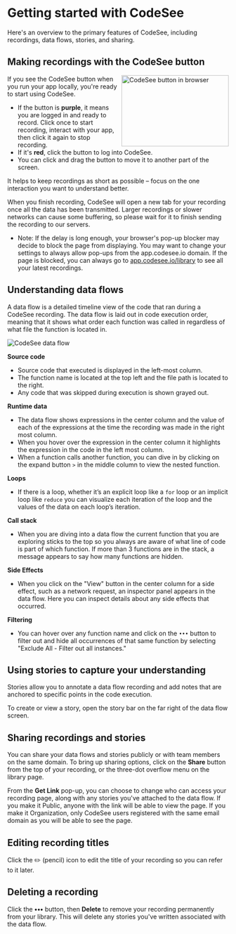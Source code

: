# Getting started with CodeSee

Here's an overview to the primary features of CodeSee, including recordings, data flows, stories, and sharing.

## Making recordings with the CodeSee button
<p class="block">
  <img alt="CodeSee button in browser" src="../../img/codesee_in_browser@2x.png" width="244" height="162" align="right">
</p>

If you see the CodeSee button when you run your app locally, you're ready to start using CodeSee.

- If the button is **purple**, it means you are logged in and ready to record. Click once to start recording, interact with your app, then click it again to stop recording.
- If it's **red**, click the button to log into CodeSee.
- You can click and drag the button to move it to another part of the screen.

It helps to keep recordings as short as possible – focus on the one interaction you want to understand better.

When you finish recording, CodeSee will open a new tab for your recording once all the data has been transmitted. Larger recordings or slower networks can cause some buffering, so please wait for it to finish sending the recording to our servers.

- Note: If the delay is long enough, your browser's pop-up blocker may decide to block the page from displaying. You may want to change your settings to always allow pop-ups from the app.codesee.io domain. If the page is blocked, you can always go to [app.codesee.io/library](https://app.codesee.io/library) to see all your latest recordings.

## Understanding data flows

A data flow is a detailed timeline view of the code that ran during a CodeSee recording. The data flow is laid out in code execution order, meaning that it shows what order each function was called in regardless of what file the function is located in.

![CodeSee data flow](../../img/data_flow.png)

**Source code**

- Source code that executed is displayed in the left-most column.
- The function name is located at the top left and the file path is located to the right.
- Any code that was skipped during execution is shown grayed out.

**Runtime data**

* The data flow shows expressions in the center column and the value of each of the expressions at the time the recording was made in the right most column.
* When you hover over the expression in the center column it highlights the expression in the code in the left most column.
* When a function calls another function, you can dive in by clicking on the expand button `>` in the middle column to view the nested function.

**Loops**

* If there is a loop, whether it’s an explicit loop like a `for` loop or an implicit loop like `reduce` you can visualize each iteration of the loop and the values of the data on each loop’s iteration.

**Call stack**

* When you are diving into a data flow the current function that you are exploring sticks to the top so you always are aware of what line of code is part of which function. If more than 3 functions are in the stack, a message appears to say how many functions are hidden.

**Side Effects**

* When you click on the "View" button in the center column for a side effect, such as a network request, an inspector panel appears in the data flow. Here you can inspect details about any side effects that occurred.

**Filtering**

* You can hover over any function name and click on the `•••` button to filter out and hide all occurrences of that same function by selecting "Exclude All - Filter out all instances."


## Using stories to capture your understanding

Stories allow you to annotate a data flow recording and add notes that are anchored to specific points in the code execution.

To create or view a story, open the story bar on the far right of the data flow screen.


## Sharing recordings and stories

You can share your data flows and stories publicly or with team members on the same domain. To bring up sharing options, click on the **Share** button from the top of your recording, or the three-dot overflow menu on the library page.

From the **Get Link** pop-up, you can choose to change who can access your recording page, along with any stories you've attached to the data flow. If you make it Public, anyone with the link will be able to view the page. If you make it Organization, only CodeSee users registered with the same email domain as you will be able to see the page.


## Editing recording titles

Click the ✏️ (pencil) icon to edit the title of your recording so you can refer to it later.

## Deleting a recording

Click the **•••** button, then **Delete** to remove your recording permanently from your library. This will delete any stories you've written associated with the data flow.

